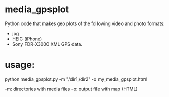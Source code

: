 # media_gpsplot
Python code that makes geo plots of the following video and photo formats:
* jpg
* HEIC (iPhone)
* Sony FDR-X3000 XML GPS data.


# usage:
python media_gpsplot.py -m "/dir1,/dir2" -o my_media_gpsplot.html

-m: directories with media files
-o: output file with map (HTML)
